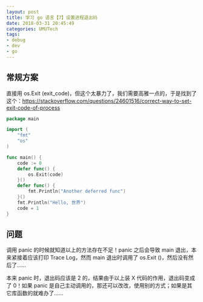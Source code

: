 ```yaml
---
layout: post
title: 学习 go 语言【7】设置进程退出码
date: 2018-03-31 20:45:49
categories: UMUTech
tags:
- debug
- dev
- go
---
```

## 常规方案

直接用 os.Exit (exit_code)，但这个太暴力了，我们需要高雅一点的，于是找到了这个：<https://stackoverflow.com/questions/24601516/correct-way-to-set-exit-code-of-process>

```go
package main

import (
    "fmt"
    "os"
)

func main() {
    code := 0
    defer func() {
        os.Exit(code)
    }()
    defer func() {
        fmt.Println("Another deferred func")
    }()
    fmt.Println("Hello, 世界")
    code = 1
}
```

## 问题

调用 panic 的时候就知道以上的方法存在不足！panic 之后会导致 main 退出，本来紧接着应该打印 Trace Log，然而 main 退出时调用了 os.Exit ()，然后没有然后了……

本来 panic 时，退出码应该是 2 的，结果由于以上装 X 代码的作用，退出码变成了 0！如果 panic 是自己主动调用的，那还可以改改，使用别的方式；如果是其它库函数的就难办了……
